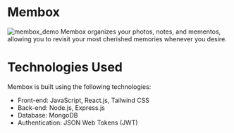 # Membox
![membox_demo](https://github.com/andy-mtng/membox/assets/104605803/e70b5fac-4c7b-4ed7-9155-be029e77ffbf)
 Membox organizes your photos, notes, and mementos, allowing you to revisit your most cherished memories whenever you desire.

 # Technologies Used 
Membox is built using the following technologies:

* Front-end: JavaScript, React.js, Tailwind CSS
* Back-end: Node.js, Express.js
* Database: MongoDB
* Authentication: JSON Web Tokens (JWT)
